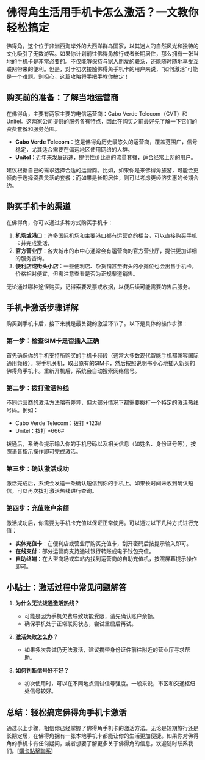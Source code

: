 # 佛得角生活用手机卡怎么激活？一文教你轻松搞定

佛得角，这个位于非洲西海岸外的大西洋群岛国家，以其迷人的自然风光和独特的文化吸引了无数游客。如果你计划前往佛得角旅行或者长期居住，那么拥有一张当地的手机卡是非常必要的。不仅能够保持与家人朋友的联系，还能随时随地享受互联网带来的便利。但是，对于初次接触佛得角手机卡的用户来说，“如何激活”可能是一个难题。别担心，这篇攻略将手把手教你搞定！

## 购买前的准备：了解当地运营商

在佛得角，主要有两家主要的电信运营商：Cabo Verde Telecom（CVT）和Unitel。这两家公司提供的服务各有特点，因此在购买之前最好先了解一下它们的资费套餐和服务范围。

- **Cabo Verde Telecom**：这是佛得角历史最悠久的运营商，覆盖范围广，信号稳定，尤其适合需要在偏远地区使用网络的人群。
- **Unitel**：近年来发展迅速，提供性价比高的流量套餐，适合经常上网的用户。

建议根据自己的需求选择合适的运营商。比如，如果你是来佛得角旅游，可能会更倾向于选择资费灵活的套餐；而如果是长期居住，则可以考虑更经济实惠的长期合约。

## 购买手机卡的渠道

在佛得角，你可以通过多种方式购买手机卡：

1. **机场或港口**：许多国际机场和主要港口都有运营商的柜台，可以直接购买手机卡并完成激活。
2. **官方营业厅**：各大城市的市中心通常会有运营商的官方营业厅，提供更加详细的服务咨询。
3. **便利店或街头小店**：一些便利店、杂货铺甚至街头的小摊位也会出售手机卡，价格相对便宜，但需注意查看是否为正规渠道销售。

无论通过哪种途径购买，记得索要发票或收据，以便后续可能需要的售后服务。

## 手机卡激活步骤详解

购买到手机卡后，接下来就是最关键的激活环节了。以下是具体的操作步骤：

### 第一步：检查SIM卡是否插入正确

首先确保你的手机支持所购买的手机卡频段（通常大多数现代智能手机都兼容国际通用频段）。将手机关机，取出原有的SIM卡，然后按照说明书小心地插入新买的佛得角手机卡。重新开机后，系统会自动搜索网络信号。

### 第二步：拨打激活热线

不同运营商的激活方法略有差异，但大部分情况下都需要拨打一个特定的激活热线号码。例如：

- Cabo Verde Telecom：拨打 *123#
- Unitel：拨打 *666#

拨通后，系统会提示输入你的手机号码以及相关信息（如姓名、身份证号等），按照语音指示操作即可完成激活。

### 第三步：确认激活成功

激活完成后，系统会发送一条确认短信到你的手机上。如果长时间未收到确认短信，可以再次拨打激活热线进行查询。

### 第四步：充值账户余额

激活成功后，你需要为手机卡充值以保证正常使用。可以通过以下几种方式进行充值：

- **实体充值卡**：在便利店或营业厅购买充值卡，刮开密码后按提示输入即可。
- **在线支付**：部分运营商支持通过银行转账或电子钱包充值。
- **自助终端**：在大型商场或车站内找到运营商的自助充值机，按照屏幕提示操作即可。

## 小贴士：激活过程中常见问题解答

1. **为什么无法拨通激活热线？**
   - 可能是因为手机欠费导致功能受限，请先确认账户余额。
   - 确保手机处于正常联网状态，尝试重启后再试。

2. **激活失败怎么办？**
   - 如果多次尝试仍无法激活，建议携带身份证件前往附近的营业厅寻求帮助。

3. **如何判断信号好不好？**
   - 初次使用时，可以在不同地点测试信号强度。一般来说，市区和交通枢纽处信号较好。

## 总结：轻松搞定佛得角手机卡激活

通过以上步骤，相信你已经掌握了佛得角手机卡的激活方法。无论是短期旅行还是长期定居，在佛得角拥有一张本地手机卡都能让你的生活更加便捷。如果你对佛得角的手机卡有任何疑问，或者想要了解更多关于佛得角的信息，欢迎随时联系我们。[[購卡點擊聯系](https://t.me/s/esim1088)]